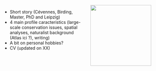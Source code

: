 <img style="padding: 0 15px; float: right;" src="https://victorcazalis.github.io/Victor_Arratille2.JPG"  align="right" width="200">

- Short story (Cévennes, Birding, Master, PhD and Leipzig)
- 4 main profile caracteristics (large-scale conservation issues, spatial analyses, naturalist background (Atlas ici ?), writing)
- A bit on personal hobbies?
- CV (updated on XX)

